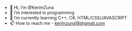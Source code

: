 - 👋 Hi, I’m @KerimZuna
- 👀 I’m interested in programming
- 🌱 I’m currently learning C++, C#, HTML/CSS/JAVASCRIPT
- 📫 How to reach me - kerimzuna18@gmail.com

<!---
KerimZuna/KerimZuna is a ✨ special ✨ repository because its `README.md` (this file) appears on your GitHub profile.
You can click the Preview link to take a look at your changes.
--->
